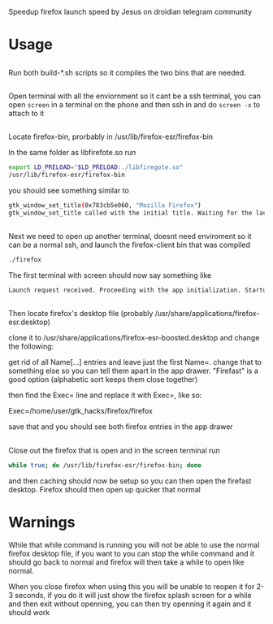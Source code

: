 Speedup firefox launch speed by Jesus <GranPC> on droidian telegram community

# Usage

## 

Run both build-*.sh scripts so it compiles the two bins that are needed.

##

Open terminal with all the enviornment so it cant be a ssh terminal, you can open `screen` in a terminal on the phone and then ssh in and do `screen -x` to attach to it

##

Locate firefox-bin, prorbably in /usr/lib/firefox-esr/firefox-bin

In the same folder as libfirefote.so run 
```bash
export LD_PRELOAD="$LD_PRELOAD:./libfiregote.so" 
/usr/lib/firefox-esr/firefox-bin
```

you should see something similar to

```bash
gtk_window_set_title(0x783cb5e060, "Mozilla Firefox")
gtk_window_set_title called with the initial title. Waiting for the launch request.
```

##

Next we need to open up another terminal, doesnt need enviroment so it can be a normal ssh, and launch the firefox-client bin that was compiled
```bash
./firefox
```

The first terminal with screen should now say something like
```bash
Launch request received. Proceeding with the app initialization. Startup token:
```

##

Then locate firefox's desktop file (probably /usr/share/applications/firefox-esr.desktop)

clone it to /usr/share/applications/firefox-esr-boosted.desktop and change the following:

get rid of all Name[...] entries and leave just the first Name=. change that to something else so you can tell them apart in the app drawer. "Firefast" is a good option (alphabetic sort keeps them close together)

then find the Exec= line and replace it with Exec=<path-to-your-new-firefox-binary>, like so:

Exec=/home/user/gtk_hacks/firefox/firefox

save that and you should see both firefox entries in the app drawer

##

Close out the firefox that is open and in the screen terminal run

```bash
while true; do /usr/lib/firefox-esr/firefox-bin; done
```

and then caching should now be setup so you can then open the firefast desktop. Firefox should then open up quicker that normal

##

# Warnings

While that while command is running you will not be able to use the normal firefox desktop file, if you want to you can stop the while command and it should go back to normal and firefox will then take a while to open like normal.

When you close firefox when using this you will be unable to reopen it for 2-3 seconds, if you do it will just show the firefox splash screen for a while and then exit without openning, you can then try openning it again and it should work